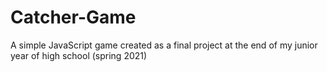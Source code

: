 # Catcher-Game
A simple JavaScript game created as a final project at the end of my junior year of high school (spring 2021)
